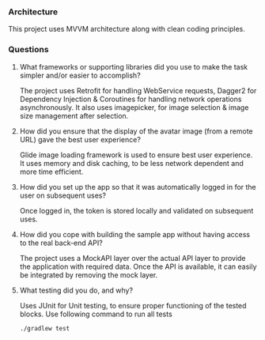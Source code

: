 ### Architecture
This project uses MVVM architecture along with clean coding principles.

### Questions
1. What frameworks or supporting libraries did you use to make the task simpler and/or easier to
accomplish?

    The project uses Retrofit for handling WebService requests, Dagger2 for Dependency Injection & Coroutines for handling network operations asynchronously.
    It also uses imagepicker, for image selection & image size management after selection.

2. How did you ensure that the display of the avatar image (from a remote URL) gave the best user experience?

    Glide image loading framework is used to ensure best user experience. It uses memory and disk caching, to be less network dependent and more time efficient.

3. How did you set up the app so that it was automatically logged in for the user on subsequent
uses?

    Once logged in, the token is stored locally and validated on subsequent uses.

4. How did you cope with building the sample app without having access to the real back-end
API?

    The project uses a MockAPI layer over the actual API layer to provide the application with required data. 
    Once the API is available, it can easily be integrated by removing the mock layer.

5. What testing did you do, and why?

    Uses JUnit for Unit testing, to ensure proper functioning of the tested blocks.
    Use following command to run all tests
    ```
    ./gradlew test
    ```

